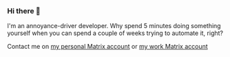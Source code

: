### Hi there 👋

I'm an annoyance-driver developer. Why spend 5 minutes doing something yourself when you can spend a couple of weeks trying to automate it, right?

Contact me on [my personal Matrix account](https://matrix.to/#/@ed:geraghty.family) or [my work Matrix account](https://matrix.to/#/@edg=40privacyinternational.org:privacyinternational.org)

<!--
**EdGeraghty/EdGeraghty** is a ✨ _special_ ✨ repository because its `README.md` (this file) appears on your GitHub profile.

Here are some ideas to get you started:

- 🔭 I’m currently working on ...
- 🌱 I’m currently learning ...
- 👯 I’m looking to collaborate on ...
- 🤔 I’m looking for help with ...
- 💬 Ask me about ...
- 📫 How to reach me: ...
- 😄 Pronouns: ...
- ⚡ Fun fact: ...
-->
